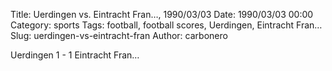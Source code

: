 Title: Uerdingen vs. Eintracht Fran…, 1990/03/03
Date: 1990/03/03 00:00
Category: sports
Tags: football, football scores, Uerdingen, Eintracht Fran…
Slug: uerdingen-vs-eintracht-fran
Author: carbonero


Uerdingen 1 - 1 Eintracht Fran…
